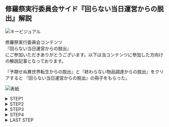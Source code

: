 ## 修羅祭実行委員会サイド『回らない当日運営からの脱出』解説

![キービジュアル](@visual_c)

修羅祭実行委員会コンテンツ  
『回らない当日運営からの脱出』  
にご参加いただきありがとうございます。以下は当コンテンツに参加した方向けの解説記事となっております。

『予期せぬ異世界転生からの脱出』と『終わらない物品調達からの脱出』をクリアすると
『回らない当日運営からの脱出』の冊子をもらった。

![表紙](@c_book)

<details>
<summary>STEP1</summary>

![STEP1](@c_book_step1)

参加者サイドのラストでは赤・緑・青の３色の光を発生させましたが、この表では色が重なった時の処理が抜けています。

抜けている状態の

①ノベル＆通報→⑦マゼンタ

②通報＆挨拶→⑥イエロー

③ノベル＆挨拶→⑤シアン

④ノベル＆通報＆挨拶→⑧白

をスタッフに教えたらクリアです。

</details>

<details>
<summary>STEP2</summary>

![STEP2](@c_book_step2)

制作者サイドのラストではワラを交換しましたが、この図では最初のチームは前のチームがいなく、最後のチームは次のチームがいないので成り立たなくなっています。

シーン1：「①初回公演」のとき、ブースで「⑥紙飛行機」を持って「⑩待っている」客が絶対にいない

シーン2：「③最終回公演」のとき、ブースで「⑤ワラ」を持って「⑪入ってくる」客が絶対にいない

をスタッフに教えたらクリアです。

</details>

<details>
<summary>STEP3</summary>

![STEP3](@c_book_step3)

制作者サイドのオペレーションで水の数が少なく、たまに前の人に戻すオペレーションが必要です。

[③ゴミ集め]担当から[⑤水]を[②お金持ち]担当に渡すフローが抜けている

と埋まります。

実際に制作者サイドにおけるSTEP2担当の所に行き、水を回収してSTEP1担当に渡したらクリアです。

</details>

<details>
<summary>STEP4</summary>

![STEP4](@c_book_step4)

<details>
<summary>A</summary>

![STEP4_A](@c_book_A)

謎１　ゴミの右を上から読め→タからジまで

答え：会場の中

謎２　羽は文字を五十音順で1文字進めます。イラストの「ペンギン」「ツル」から「テン」と「ペグシル」が拾えます

答え：ペグシル

行動　会場の中に落ちているペグシルを本当に見つけてきたらクリアです。

</details>

<details>
<summary>B</summary>

![STEP4_B](@c_book_B)
謎１　UPを赤の1と2に,DOWNを青の1~4に,Qを緑の1に埋めて、上下にアルファベット順でずらして枠を読みます。

答え：TOWER

謎２　軽い、明るいに当てはまるワードを考えます。

答え：ライト

行動　「タワー」か「ライト」にちなんだ謎を作って提出したらクリアです。

</details>

<details>

<summary>C</summary>

![STEP4_C](@c_book_C)

謎１　指の本数を数字に直します。計算すると

答え：200

謎２　「サイレン」と「きゅうきゅうしゃ」

答え：さしいれ

行動　200円以内で差し入れすると伝えると、その時スタッフ達が本当に欲しいものを教えられるので買ってきたらクリアです。

</details>

<details>
<summary>D</summary>

![STEP4_D](@c_book_D)

謎１　カメラの向きにイラスト（英語）の頭文字を拾います。

答え：スタッフ

行動　スタッフの写真を撮って提出すればクリアです。

</details>

<details>
<summary>E</summary>

![STEP4_E](@c_book_E)

謎１　W in Dがウィンド。P in Kで

答え：ピンク

謎２　赤文字の意味を反転して読みます。本当→ウソ、真→ギ、丸を後ろから読んで

答え：ぎそう

行動　修羅祭ブースのピンクの付箋の悪評を書き換えて偽装工作したらクリアです。

</details>

<details>
<summary>F</summary>

![STEP4_F](@c_book_F)

謎１　「おこのみやき」から矢印の通った文字を拾います。

答え：このみの

謎２　「ちょうほうけい」「だいけい」から文字を拾います。

答え：ちょうだい

行動　修羅祭ブースで輪っかの飾り付けをしたらクリアです。

</details>

<details>
<summary>G</summary>

![STEP4_G](@c_book_G)

謎１　「数字の読みと{加減乗除}」になっています。億と乗なので

答え：屋上

謎２　①〜⑤にはたちつてとが当てはまります。欠けてることを考えて

答え：鉄塔

謎３　MIYAGEから文字を拾います。

答え：見上げ

行動　会場の屋上に行き、東京タワーを見上げた写真を提出したらクリアです

</details>
</details>

<details>
<summary>LAST STEP</summary>

![LAST STEP](@c_book_last)

指示の通りです。

「倉松なお」のアカウントの固定ポストを見て当日の服装から当人を探し出し、スマホを借りてXの修羅祭実行委員アカウントから広告ポストをしたらクリアです。

</details>
